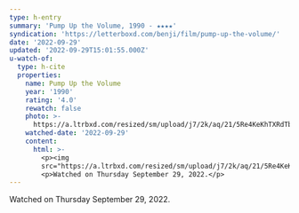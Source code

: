 ```yaml
---
type: h-entry
summary: 'Pump Up the Volume, 1990 - ★★★★'
syndication: 'https://letterboxd.com/benji/film/pump-up-the-volume/'
date: '2022-09-29'
updated: '2022-09-29T15:01:55.000Z'
u-watch-of:
  type: h-cite
  properties:
    name: Pump Up the Volume
    year: '1990'
    rating: '4.0'
    rewatch: false
    photo: >-
      https://a.ltrbxd.com/resized/sm/upload/j7/2k/aq/21/5Re4KeKhTXRdTb52R31zNisGwqc-0-600-0-900-crop.jpg?v=46a71c3f77
    watched-date: '2022-09-29'
    content:
      html: >-
        <p><img
        src="https://a.ltrbxd.com/resized/sm/upload/j7/2k/aq/21/5Re4KeKhTXRdTb52R31zNisGwqc-0-600-0-900-crop.jpg?v=46a71c3f77"/></p>
        <p>Watched on Thursday September 29, 2022.</p>
---
```

Watched on Thursday September 29, 2022.
